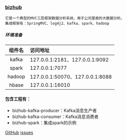 ### [bizhub](https://github.com/wangxinforme/bizhub)
<code>它是一个典型的MVC三层框架数据分析系统，用于公司里面的大数据分析。</code><br/>
<code>集成框架有：SpringMVC、log4j2、kafka、spark、hadoop</code><br/>


##### 环境准备


|组件名|访问地址|
|:----:|:----|
|kafka|127.0.0.1:2181、127.0.0.1:9092|
|spark|127.0.0.1:7077|
|hadoop|127.0.0.1:50070、127.0.0.1:8088|
|hbase|127.0.0.1:16010|

#### 包含工程有：
* bizhub-kafka-producer：Kafka消息生产者
* bizhub-kafka-consumer：Kafka消息消费者 
* bizhub-spark：集成spark的示例 

[GitHub](https://github.com/wangxinforme) [issues](https://github.com/wangxinforme/bizhub/issues)